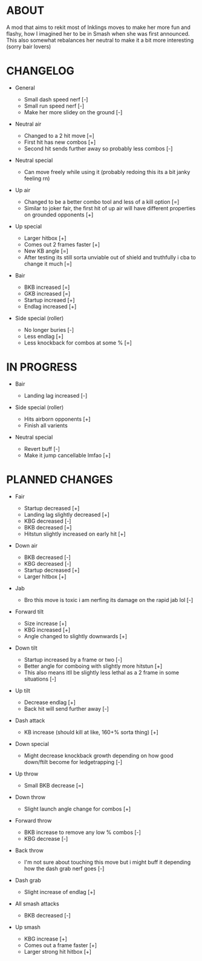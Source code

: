 # ABOUT

A mod that aims to rekit most of Inklings moves to make her more fun and flashy, how I imagined her to be in Smash when she was first announced. This also somewhat rebalances her neutral to make it a bit more interesting (sorry bair lovers)

# CHANGELOG

- General
    - Small dash speed nerf [-]
    - Small run speed nerf [-]
    - Make her more slidey on the ground [-]

- Neutral air 
    - Changed to a 2 hit move [=]
    - First hit has new combos [+]
    - Second hit sends further away so probably less combos [-]

- Neutral special
    - Can move freely while using it (probably redoing this its a bit janky feeling rn)

- Up air 
    - Changed to be a better combo tool and less of a kill option [=]
    - Similar to joker fair, the first hit of up air will have different properties on grounded opponents [+]

- Up special
    - Larger hitbox [+]
    - Comes out 2 frames faster [+]
    - New KB angle [=]
    - After testing its still sorta unviable out of shield and truthfully i cba to change it much [=]

- Bair 
    - BKB increased [=]
    - GKB increased [=]
    - Startup increaed [+]
    - Endlag increased [+]

- Side special (roller)
    - No longer buries [-]
    - Less endlag [+]
    - Less knockback for combos at some % [=]

# IN PROGRESS

- Bair
    - Landing lag increased [-]

- Side special (roller)
    - Hits airborn opponents [+]
    - Finish all varients

- Neutral special
    - Revert buff [-]
    - Make it jump cancellable lmfao [+]

# PLANNED CHANGES


- Fair
    - Startup decreased [+]
    - Landing lag slightly decreased [+]
    - KBG decreased [-]
    - BKB decreased [=]
    - Hitstun slightly increased on early hit [+]

- Down air
    - BKB decreased [-]
    - KBG decreased [-]
    - Startup decreased [+]
    - Larger hitbox [+]

- Jab
    - Bro this move is toxic i am nerfing its damage on the rapid jab lol [-]

- Forward tilt
    - Size increase [+]
    - KBG increased [+]
    - Angle changed to slightly downwards [+]

- Down tilt
    - Startup increased by a frame or two [-]
    - Better angle for comboing with slightly more hitstun [+]
    - This also means itll be slightly less lethal as a 2 frame in some situations [-]

- Up tilt
    - Decrease endlag [+]
    - Back hit will send further away [-]

- Dash attack
    - KB increase (should kill at like, 160+% sorta thing) [+]


- Down special
    - Might decrease knockback growth depending on how good down/ftilt become for ledgetrapping [-]

- Up throw
    - Small BKB decrease [=]

- Down throw
    - Slight launch angle change for combos [+]

- Forward throw
    - BKB increase to remove any low % combos [-]
    - KBG decrease [-]

- Back throw
    - I'm not sure about touching this move but i might buff it depending how the dash grab nerf goes [-]

- Dash grab
    - Slight increase of endlag [+]

- All smash attacks
    - BKB decreased [-]

- Up smash
    - KBG increase [+]
    - Comes out a frame faster [+]
    - Larger strong hit hitbox [+]
